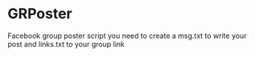 # GRPoster
Facebook group poster script 
you need to create a msg.txt to write your post
and links.txt to your group link
